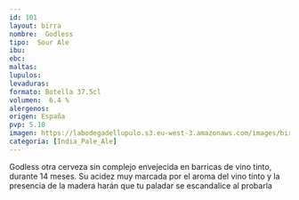 ```yaml
---
id: 101
layout: birra
nombre:  Godless
tipo:  Sour Ale
ibu: 
ebc:  
maltas: 
lupulos: 
levaduras:
formato: Botella 37.5cl
volumen:  6.4 %
alergenos: 
origen: España
pvp: 5.10 
imagen: https://labodegadellupulo.s3.eu-west-3.amazonaws.com/images/birras/godless.jpg
categoria: [India_Pale_Ale]
---
```

Godless otra cerveza sin complejo envejecida en barricas de vino tinto, durante 14 meses. Su acidez muy marcada por el aroma del vino tinto y la presencia de la madera harán que tu paladar se escandalice al probarla




